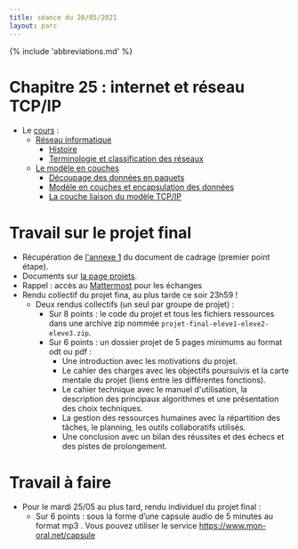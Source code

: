 ```yaml
---
title: séance du 20/05/2021
layout: parc
---
```


{% include 'abbreviations.md' %}


# Chapitre 25 : internet et réseau TCP/IP

* Le [cours](../chapitre25/reseau-cours-git.md) :
    -   [Réseau informatique](https://parc-nsi.github.io/premiere/chapitre25/reseau-cours-git/index.html#reseau-informatique)
        -   [Histoire](https://parc-nsi.github.io/premiere/chapitre25/reseau-cours-git/index.html#histoire)
        -   [Terminologie et classification des
            réseaux](https://parc-nsi.github.io/premiere/chapitre25/reseau-cours-git/index.html#terminologie-et-classification-des-reseaux)
    -   [Le modèle en couches](https://parc-nsi.github.io/premiere/chapitre25/reseau-cours-git/index.html#le-modele-en-couches)
        -   [Découpage des données en paquets](https://parc-nsi.github.io/premiere/chapitre25/reseau-cours-git/index.html#decoupage-des-donnees-en-paquets)
        -   [Modèle en couches et encapsulation des données](https://parc-nsi.github.io/premiere/chapitre25/reseau-cours-git/index.html#modele-en-couches-et-encapsulation-des-donnees)
        -   [La couche liaison du modèle  TCP/IP](https://parc-nsi.github.io/premiere/chapitre25/reseau-cours-git/index.html#la-couche-liaison-du-modele-tcpip)



# Travail sur le  projet final

* Récupération de [l'annexe 1](../Projets/ProjetFinal/Cadrage/point_etape1.pdf) du document de cadrage (premier point étape).
* Documents sur [la page projets](../projets.md).
* Rappel : accès au [Mattermost](https://fjunier.fr/) pour les échanges
* Rendu collectif du projet fina, au plus tarde ce soir 23h59 ! 
    * Deux rendus collectifs (un seul par groupe de projet) :
        * Sur 8 points : le code du projet et tous les fichiers ressources dans une archive zip nommée `projet-final-eleve1-eleve2-eleve3.zip`.
        * Sur 6 points : un dossier projet de 5 pages minimums au format odt ou pdf :
            * Une introduction avec les motivations du projet.
            * Le cahier des charges avec les objectifs poursuivis et la carte mentale du projet (liens entre les différentes fonctions).
            * Le cahier technique avec le manuel d'utilisation, la description des principaux algorithmes et une présentation des choix techniques.
            * La gestion des ressources humaines avec la répartition des tâches, le planning, les outils   collaboratifs utilisés.
            * Une conclusion avec un bilan des réussites et des échecs et des pistes de prolongement.


# Travail à faire  


* Pour le mardi 25/05 au plus tard, rendu individuel du projet final :
    * Sur 6 points : sous la forme d’une capsule audio de 5 minutes au format mp3 . Vous pouvez utiliser le service <https://www.mon-oral.net/capsule>




